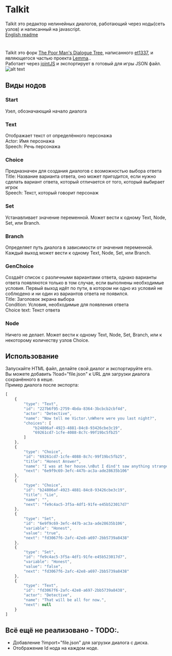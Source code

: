 # Talkit
Talkit это редактор нелинейных диалогов, работающий через ноды(сеть узлов) и написанный на javascript.  
[English readme](README.md)
#

Talkit это форк [The Poor Man's Dialogue Tree](http://etodd.io/2014/05/16/the-poor-mans-dialogue-tree/), написанного [et1337](https://github.com/et1337), и являющегося частью проекта [Lemma](https://github.com/et1337/Lemma)..  
Работает через [jointJS](http://www.jointjs.com/) и экспортирует в готовый для игры JSON файл.
![alt text](http://i.imgur.com/7lu8NIy.png?1)

## Виды нодов
### Start
Узел, обозначающий начало диалога

### Text
Отображает текст от определённого персонажа  
Actor: Имя персонажа  
Speech: Речь персонажа  

### Choice
Предназначен для создания диалогов с возможностью выбора ответа  
Title: Название варианта ответа, оно может пригодится, если нужно сделать вариант ответа, который отличается от того, который выбирает игрок  
Speech: Текст, который говорит персонаж  

### Set
Устанавливает значение переменной. Может вести к одному Text, Node, Set, или Branch.

### Branch
Определяет путь диалога в зависимости от значения переменной. Каждый выход может вести к одному Text, Node, Set, или Branch.

### GenChoice
Создаёт список с различными вариантами ответа, однако варианты ответа появляются только в том случае, если выполнены необходимые условия.
Первый выход идёт по пути, в котором ни одно из условий не соблюдено и ни один из вариантов ответа не появился.  
Title: Заголовок экрана выбора  
Condition: Условия, необходимые для появления ответа  
Choice text: Текст ответа  

### Node
Ничего не делает. Может вести к одному Text, Node, Set, Branch, или к некоторому количеству узлов Choice.

## Использование
Запускайте HTML файл, делайте свой диалог и экспортируйте его.  
Вы можете добавить ?load="file.json" к URL для загрузки диалога сохранённого в кеше.  
Пример диалога после экспорта:
```javascript
[
    {
        "type": "Text",
        "id": "227b6f95-2759-4bda-8364-3bcbcb2cbf4d",
        "actor": "Detective",
        "name": "Now tell me Victor.\nWhere were you last night?",
        "choices": [
            "b24806af-4923-4881-84c8-93426cbe3c19",
            "69261cd7-1cfe-4088-8c7c-99f19bc5fb25"
        ]
    },
    {
        "type": "Choice",
        "id": "69261cd7-1cfe-4088-8c7c-99f19bc5fb25",
        "title": "Honest Answer",
        "name": "I was at her house.\nBut I dind't saw anything strange.",
        "next": "6e9f9c69-3efc-447b-ac3a-ade28635b106"
    },
    {
        "type": "Choice",
        "id": "b24806af-4923-4881-84c8-93426cbe3c19",
        "title": "Lie",
        "name": "",
        "next": "fe9c4ac5-3f5a-4df1-91fe-e45b523017d7"
    },
    {
        "type": "Set",
        "id": "6e9f9c69-3efc-447b-ac3a-ade28635b106",
        "variable": "Honest",
        "value": "true",
        "next": "fd3067f6-2afc-42e8-a697-2bb5739a8438"
    },
    {
        "type": "Set",
        "id": "fe9c4ac5-3f5a-4df1-91fe-e45b523017d7",
        "variable": "Honest",
        "value": "false",
        "next": "fd3067f6-2afc-42e8-a697-2bb5739a8438"
    },
    {
        "type": "Text",
        "id": "fd3067f6-2afc-42e8-a697-2bb5739a8438",
        "actor": "Detective",
        "name": "That will be all for now.",
        "next": null
    }
]
```

## Всё ещё не реализовано - TODO:.
* Добавление ?import="file.json" для загрузки диалога с диска.
* Отображение Id нода на каждом ноде.

